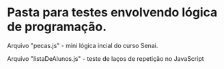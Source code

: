 # Pasta para testes envolvendo lógica de programação.

Arquivo "pecas.js" - mini lógica incial do curso Senai.

Arquivo "listaDeAlunos.js" - teste de laços de repetição no JavaScript
